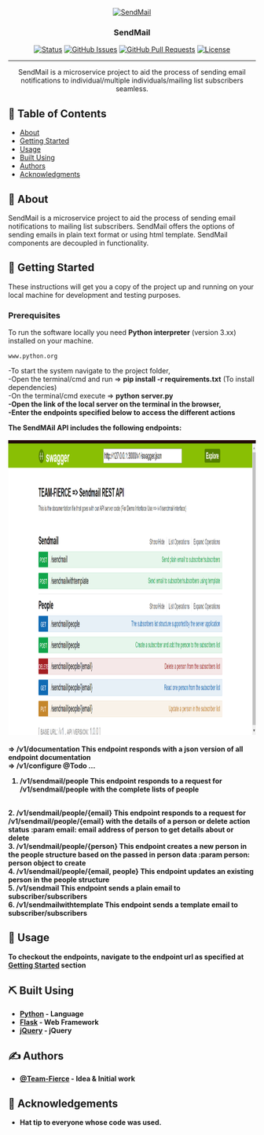 <p align="center">
  <a href="" rel="noopener">
 <!-- <img width=200px height=200px src="https://i.imgur.com/6wj0hh6.jpg" alt="Project logo"></a> -->
 <img width=200px height=200px src="" alt="SendMail"></a>
</p>

<h3 align="center">SendMail</h3>

<div align="center">

[![Status](https://img.shields.io/badge/status-active-success.svg)]()
[![GitHub Issues](https://img.shields.io/github/issues/gblend/Team-Fierce_SendMail.svg)](https://github.com/gblend/Team-Fierce_SendMail/issues)
[![GitHub Pull Requests](https://img.shields.io/github/issues-pr/gblend/Team-Fierce_SendMail.svg)](https://github.com/gblend/Team-Fierce_SendMail/pulls)
[![License](https://img.shields.io/badge/license-MIT-blue.svg)](/LICENSE)

</div>

---

<p align="center"> SendMail is a microservice project to aid the process of sending email notifications to individual/multiple individuals/mailing list subscribers seamless.
    <br> 
</p>

## 📝 Table of Contents

- [About](#about)
- [Getting Started](#getting_started)
- [Usage](#usage)
- [Built Using](#built_using)
- [Authors](#authors)
- [Acknowledgments](#acknowledgement)

## 🧐 About <a name = "about"></a>

SendMail is a microservice project to aid the process of sending email notifications to mailing list subscribers. SendMail offers the options of sending emails in plain text format or using html template. SendMail components are decoupled in functionality.



## 🏁 Getting Started <a name = "getting_started"></a>

These instructions will get you a copy of the project up and running on your local machine for development and testing purposes.

### Prerequisites

To run the software locally you need <strong>Python interpreter</strong> (version 3.xx) installed on your machine.

```
www.python.org
```

-To start the system navigate to the project folder, 
<br>
-Open the terminal/cmd and run => <strong>pip install -r requirements.txt</strong> (To install dependencies)
<br>
-On the terminal/cmd execute => <strong>python server.py<strong>
<br>
-Open the link of the local server on the terminal in the browser,
<br>
-Enter the endpoints specified below to access the different actions

The SendMAil API includes the following endpoints:
 <br><br>
 <img width=1000 height=600px src="https://github.com/gblend/Team-Fierce_SendMail/blob/master/static/images/documentation_ui.PNG?raw=true" alt="Project logo"></a>
<br><br>
=>   /v1/documentation
    This endpoint responds with a json version of all endpoint documentation
<br>
=>   /v1/configure
    @Todo ...
1. /v1/sendmail/people 
   This endpoint responds to a request for /v1/sendmail/people
   with the complete lists of people
<br>
2. /v1/sendmail/people/{email} 
    This endpoint responds to a request for /v1/sendmail/people/{email}
    with the details of a person or delete action status
    :param email:   email address of person to get details about or delete
<br>
3. /v1/sendmail/people/{person} 
    This endpoint creates a new person in the people structure
    based on the passed in person data
    :param person:   person object to create
<br>
4. /v1/sendmail/people/{email, people}
    This endpoint updates an existing person in the people structure
<br>
5. /v1/sendmail
    This endpoint sends a plain email to subscriber/subscribers
<br>
6. /v1/sendmailwithtemplate
    This endpoint sends a template email to subscriber/subscribers


## 🎈 Usage <a name="usage"></a>

To checkout the endpoints, navigate to the endpoint url as specified at [Getting Started](#getting_started) section

## ⛏️ Built Using <a name = "built_using"></a>

- [Python](https://www.python.org/) - Language
- [Flask](https://flask.palletsprojects.com/) - Web Framework
- [jQuery](https://jquery.com/) - jQuery

## ✍️ Authors <a name = "authors"></a>

- [@Team-Fierce](https://github.com/gblend/Team-Fierce_SendMail) - Idea & Initial work


## 🎉 Acknowledgements <a name = "acknowledgement"></a>

- Hat tip to everyone whose code was used.

